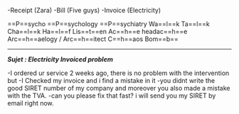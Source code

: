 -Receipt (Zara)
-Bill (Five guys)
-Invoice (Electricity)

==P==sycho
==P==sychology
==P==sychiatry
	Wa==l==k
	Ta==l==k
	Cha==l==k
	Ha==l==f
	Lis==t==en
		Ac==h==e
		headac==h==e
		Arc==h==aelogy / Arc==h==itect
		C==h==aos
		Bom==b==

---
***Sujet : Electricity Invoiced problem*** 

-I ordered ur service 2 weeks ago, there is no problem with the intervention but
-I Checked my invoice and i find a mistake in it 
-you didnt write the good SIRET number of my company and moreover you also made a mistake with the TVA.
-can you please fix that fast? i will send you my SIRET by email right now.

